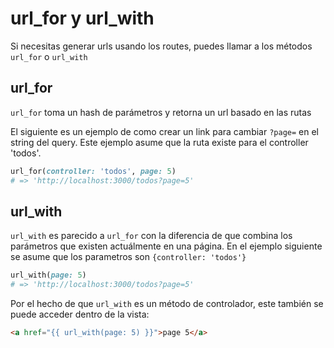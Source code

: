 # url_for y url_with

Si necesitas generar urls usando los routes, puedes llamar a los métodos ```url_for``` o ```url_with```

## url_for

```url_for``` toma un hash de parámetros y retorna un url basado en las rutas

El siguiente es un ejemplo de como crear un link para cambiar ```?page=``` en el string del query. Este ejemplo asume que la ruta existe para el controller 'todos'.

```ruby
url_for(controller: 'todos', page: 5)
# => 'http://localhost:3000/todos?page=5'
```

## url_with

```url_with``` es parecido a ```url_for``` con la diferencia de que combina los parámetros que existen actuálmente en una página. En el ejemplo siguiente se asume que los parametros son ```{controller: 'todos'}```

```ruby
url_with(page: 5)
# => 'http://localhost:3000/todos?page=5'
```

Por el hecho de que ```url_with``` es un método de controlador, este también se puede acceder dentro de la vista:

```html
<a href="{{ url_with(page: 5) }}">page 5</a>
```
